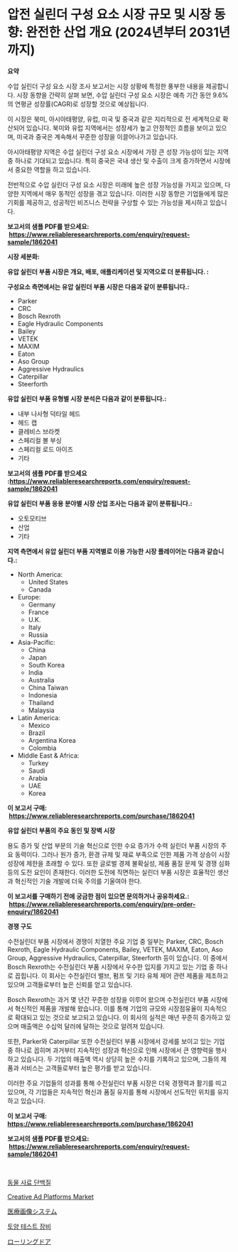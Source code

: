 <p><h1>압전 실린더 구성 요소 시장 규모 및 시장 동향: 완전한 산업 개요 (2024년부터 2031년까지)</h1></p><p><strong>요약</strong></p>
<p><p>수압 실린더 구성 요소 시장 조사 보고서는 시장 상황에 특정한 풍부한 내용을 제공합니다. 시장 동향을 간략히 살펴 보면, 수압 실린더 구성 요소 시장은 예측 기간 동안 9.6%의 연평균 성장률(CAGR)로 성장할 것으로 예상됩니다.</p><p>이 시장은 북미, 아시아태평양, 유럽, 미국 및 중국과 같은 지리적으로 전 세계적으로 확산되어 있습니다. 북미와 유럽 지역에서는 성장세가 높고 안정적인 흐름을 보이고 있으며, 미국과 중국은 계속해서 꾸준한 성장을 이끌어나가고 있습니다.</p><p>아시아태평양 지역은 수압 실린더 구성 요소 시장에서 가장 큰 성장 가능성이 있는 지역 중 하나로 기대되고 있습니다. 특히 중국은 국내 생산 및 수출이 크게 증가하면서 시장에서 중요한 역할을 하고 있습니다.</p><p>전반적으로 수압 실린더 구성 요소 시장은 미래에 높은 성장 가능성을 가지고 있으며, 다양한 지역에서 매우 동적인 성장을 겪고 있습니다. 이러한 시장 동향은 기업들에게 많은 기회를 제공하고, 성공적인 비즈니스 전략을 구상할 수 있는 가능성을 제시하고 있습니다.</p></p>
<p><strong>보고서의 샘플 PDF를 받으세요: &nbsp;<a href="https://www.reliableresearchreports.com/enquiry/request-sample/1862041">https://www.reliableresearchreports.com/enquiry/request-sample/1862041</a></strong></p>
<p><strong>시장 세분화:</strong></p>
<p><strong> 유압 실린더 부품 시장은 개요, 배포, 애플리케이션 및 지역으로 더 분류됩니다. :</strong></p>
<p><strong>구성요소 측면에서는 유압 실린더 부품 시장은 다음과 같이 분류됩니다.:</strong></p>
<p><ul><li>Parker</li><li>CRC</li><li>Bosch Rexroth</li><li>Eagle Hydraulic Components</li><li>Bailey</li><li>VETEK</li><li>MAXIM</li><li>Eaton</li><li>Aso Group</li><li>Aggressive Hydraulics</li><li>Caterpillar</li><li>Steerforth</li></ul></p>
<p><strong> 유압 실린더 부품 유형별 시장 분석은 다음과 같이 분류됩니다.:</strong></p>
<p><ul><li>내부 나사형 덕타일 헤드</li><li>헤드 캡</li><li>클레비스 브라켓</li><li>스페리컬 볼 부싱</li><li>스페리컬 로드 아이즈</li><li>기타</li></ul></p>
<p><strong>보고서의 샘플 PDF를 받으세요 :<a href="https://www.reliableresearchreports.com/enquiry/request-sample/1862041">https://www.reliableresearchreports.com/enquiry/request-sample/1862041</a></strong></p>
<p><strong> 유압 실린더 부품 응용 분야별 시장 산업 조사는 다음과 같이 분류됩니다.:</strong></p>
<p><ul><li>오토모티브</li><li>산업</li><li>기타</li></ul></p>
<p><strong>지역 측면에서 유압 실린더 부품 지역별로 이용 가능한 시장 플레이어는 다음과 같습니다.:</strong></p>
<p><ul>
    <li>
        North America:
        <ul>
            <li>United States</li>
            <li>Canada</li>
        </ul>
    </li>
    <li>
        Europe:
        <ul>
            <li>Germany</li>
            <li>France</li>
            <li>U.K.</li>
            <li>Italy</li>
            <li>Russia</li>
        </ul>
    </li>
    <li>
        Asia-Pacific:
        <ul>
            <li>China</li>
            <li>Japan</li>
            <li>South Korea</li>
            <li>India</li>
            <li>Australia</li>
            <li>China Taiwan</li>
            <li>Indonesia</li>
            <li>Thailand</li>
            <li>Malaysia</li>
        </ul>
    </li>
    <li>
        Latin America:
        <ul>
            <li>Mexico</li>
            <li>Brazil</li>
            <li>Argentina Korea</li>
            <li>Colombia</li>
        </ul>
    </li>
    <li>
        Middle East & Africa:
        <ul>
            <li>Turkey</li>
            <li>Saudi</li>
            <li>Arabia</li>
            <li>UAE</li>
            <li>Korea</li>
        </ul>
    </li>
    </ul></p>
<p><strong>이 보고서 구매: &nbsp;<a href="https://www.reliableresearchreports.com/purchase/1862041">https://www.reliableresearchreports.com/purchase/1862041</a></strong></p>
<p><strong>유압 실린더 부품의 주요 동인 및 장벽 시장</strong></p>
<p><p>용도 증가 및 산업 부문의 기술 혁신으로 인한 수요 증가가 수력 실린더 부품 시장의 주요 동력이다. 그러나 원가 증가, 환경 규제 및 재료 부족으로 인한 제품 가격 상승이 시장 성장에 제한을 초래할 수 있다. 또한 글로벌 경제 불확실성, 제품 품질 문제 및 경쟁 심화 등의 도전 요인이 존재한다. 이러한 도전에 직면하는 실린더 부품 시장은 효율적인 생산과 혁신적인 기술 개발에 더욱 주의를 기울여야 한다.</p></p>
<p><strong>이 보고서를 구매하기 전에 궁금한 점이 있으면 문의하거나 공유하세요.: &nbsp;<a href="https://www.reliableresearchreports.com/enquiry/pre-order-enquiry/1862041">https://www.reliableresearchreports.com/enquiry/pre-order-enquiry/1862041</a></strong></p>
<p><strong>경쟁 구도</strong></p>
<p><p>수전실린더 부품 시장에서 경쟁이 치열한 주요 기업 중 일부는 Parker, CRC, Bosch Rexroth, Eagle Hydraulic Components, Bailey, VETEK, MAXIM, Eaton, Aso Group, Aggressive Hydraulics, Caterpillar, Steerforth 등이 있습니다. 이 중에서 Bosch Rexroth는 수전실린더 부품 시장에서 우수한 입지를 가지고 있는 기업 중 하나로 꼽힙니다. 이 회사는 수전실린더 밸브, 펌프 및 기타 유체 제어 관련 제품을 제조하고 있으며 고객들로부터 높은 신뢰를 얻고 있습니다. </p><p>Bosch Rexroth는 과거 몇 년간 꾸준한 성장을 이루어 왔으며 수전실린더 부품 시장에서 혁신적인 제품을 개발해 왔습니다. 이를 통해 기업의 규모와 시장점유율이 지속적으로 확대되고 있는 것으로 보고되고 있습니다. 이 회사의 실적은 매년 꾸준히 증가하고 있으며 매출액은 수십억 달러에 달하는 것으로 알려져 있습니다.</p><p>또한, Parker와 Caterpillar 또한 수전실린더 부품 시장에서 강세를 보이고 있는 기업 중 하나로 꼽히며 과거부터 지속적인 성장과 혁신으로 인해 시장에서 큰 영향력을 행사하고 있습니다. 두 기업의 매출액 역시 상당히 높은 수치를 기록하고 있으며, 그들의 제품과 서비스는 고객들로부터 높은 평가를 받고 있습니다.</p><p>이러한 주요 기업들의 성과를 통해 수전실린더 부품 시장은 더욱 경쟁력과 활기를 띠고 있으며, 각 기업들은 지속적인 혁신과 품질 유지를 통해 시장에서 선도적인 위치를 유지하고 있습니다.</p></p>
<p><strong>이 보고서 구매: &nbsp; <a href="https://www.reliableresearchreports.com/purchase/1862041">https://www.reliableresearchreports.com/purchase/1862041</a></strong></p>
<p><strong>보고서의 샘플 PDF를 받으세요: &nbsp;<a href="https://www.reliableresearchreports.com/enquiry/request-sample/1862041">https://www.reliableresearchreports.com/enquiry/request-sample/1862041</a></strong><strong></strong></p>
<p>&nbsp;</p>
<p><p><a href="https://github.com/vsnao330707/Market-Research-Report-List-1/blob/main/2340602191643.md">동물 사료 단백질</a></p><p><a href="https://cute-banjo-8ca.notion.site/Decoding-the-Creative-Ad-Platforms-Market-A-Deep-Dive-into-the-Latest-Market-Trends-Market-Segment-637b1299a896457087a53ab8170c5382">Creative Ad Platforms Market</a></p><p><a href="https://medium.com/@arimuller2009/%E5%8C%BB%E7%94%A8%E7%94%BB%E5%83%8F%E3%82%B7%E3%82%B9%E3%83%86%E3%83%A0%E5%B8%82%E5%A0%B4%E5%B1%95%E6%9C%9B-%E7%94%A3%E6%A5%AD%E6%A6%82%E8%A6%81%E3%81%A8%E4%BA%88%E6%B8%AC-2024%E5%B9%B4%E3%81%8B%E3%82%892031%E5%B9%B4-19aef026bea3">医療画像システム</a></p><p><a href="https://medium.com/@stanleylyittle554467/%ED%86%A0%EC%96%91-%EC%8B%9C%ED%97%98-%EC%9E%A5%EB%B9%84-%EC%8B%9C%EC%9E%A5-%EB%B6%84%EC%84%9D-%EA%B8%80%EB%A1%9C%EB%B2%8C-%EC%82%B0%EC%97%85-%EC%A0%84%EB%A7%9D-%EB%B0%8F-%EC%98%88%EC%B8%A1-2024%EB%85%84%EB%B6%80%ED%84%B0-2031%EB%85%84%EA%B9%8C%EC%A7%80-702fe3ab147b">토양 테스트 장비</a></p><p><a href="https://medium.com/@mares423/%E3%83%AD%E3%83%BC%E3%83%AA%E3%83%B3%E3%82%B0%E3%83%89%E3%82%A2%E5%B8%82%E5%A0%B4-%E7%AB%B6%E4%BA%89%E5%88%86%E6%9E%90-%E5%B8%82%E5%A0%B4%E3%83%88%E3%83%AC%E3%83%B3%E3%83%89-2031%E5%B9%B4%E3%81%BE%E3%81%A7%E3%81%AE%E4%BA%88%E6%B8%AC-efbb00c73d3f">ローリングドア</a></p></p>